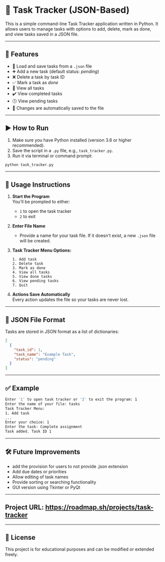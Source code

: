 
# 📝 Task Tracker (JSON-Based)

This is a simple command-line Task Tracker application written in Python. It allows users to manage tasks with options to add, delete, mark as done, and view tasks saved in a JSON file.

---

## 📂 Features

- 📁 Load and save tasks from a `.json` file
- ➕ Add a new task (default status: *pending*)
- ❌ Delete a task by task ID
- ✅ Mark a task as *done*
- 👀 View all tasks
- ✔️ View completed tasks
- 🕓 View pending tasks
- 💾 Changes are automatically saved to the file

---

## ▶️ How to Run

1. Make sure you have Python installed (version 3.6 or higher recommended).
2. Save the script in a `.py` file, e.g., `task_tracker.py`.
3. Run it via terminal or command prompt:

```bash
python task_tracker.py
```

---

## 📘 Usage Instructions

1. **Start the Program**  
   You'll be prompted to either:
   - `1` to open the task tracker
   - `2` to exit

2. **Enter File Name**  
   - Provide a name for your task file. If it doesn't exist, a new `.json` file will be created.

3. **Task Tracker Menu Options:**
   ```
   1. Add task
   2. Delete task
   3. Mark as done
   4. View all tasks
   5. View done tasks
   6. View pending tasks
   7. Quit
   ```

4. **Actions Save Automatically**  
   Every action updates the file so your tasks are never lost.

---

## 📂 JSON File Format

Tasks are stored in JSON format as a list of dictionaries:
```json
[
  {
    "task_id": 1,
    "task_name": "Example Task",
    "status": "pending"
  }
]
```

---

## ✅ Example

```bash
Enter '1' to open task tracker or '2' to exit the program: 1
Enter the name of your file: tasks
Task Tracker Menu:
1. Add task
...
Enter your choice: 1
Enter the task: Complete assignment
Task added. Task ID 1
```

---

## 🛠 Future Improvements

- add the provision for users to not provide .json extension 
- Add due dates or priorities
- Allow editing of task names
- Provide sorting or searching functionality
- GUI version using Tkinter or PyQt

---

## Project URL: https://roadmap.sh/projects/task-tracker

---

## 📄 License

This project is for educational purposes and can be modified or extended freely.
